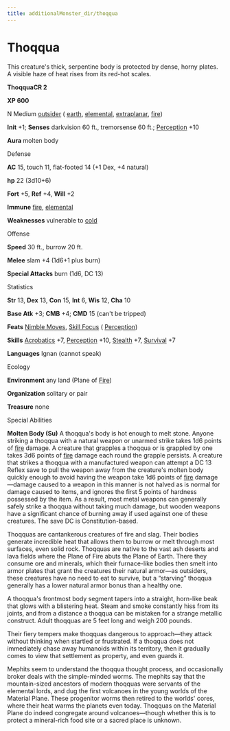 ```yaml
---
title: additionalMonster_dir/thoqqua
---
```

# Thoqqua

This creature's thick, serpentine body is protected by dense, horny plates. A visible haze of heat rises from its red-hot scales.

**ThoqquaCR 2**

**XP 600**

N Medium [outsider](monsters/creatureTypes#_outsider) ( [earth](monster_dir/creatureTypes#_earth-subtype), [elemental](monsters/creatureTypes#_elemental-subtype), [extraplanar](monster_dir/creatureTypes#_extraplanar-subtype), [fire](monsters/creatureTypes#_fire-subtype))

**Init** +1; **Senses** darkvision 60 ft., tremorsense 60 ft.; [Perception](additionalMonster_dir/../skill_dir/perception#_perception) +10

**Aura** molten body

Defense

**AC** 15, touch 11, flat-footed 14 (+1 Dex, +4 natural)

**hp** 22 (3d10+6)

**Fort** +5, **Ref** +4, **Will** +2

**Immune** [fire](monsters/creatureTypes#_fire-subtype), [elemental](monster_dir/creatureTypes#_elemental-subtype)

**Weaknesses** vulnerable to [cold](monsters/creatureTypes#_cold-subtype)

Offense

**Speed** 30 ft., burrow 20 ft.

**Melee** slam +4 (1d6+1 plus burn)

**Special Attacks** burn (1d6, DC 13)

Statistics

**Str** 13, **Dex** 13, **Con** 15, **Int** 6, **Wis** 12, **Cha** 10

**Base Atk** +3; **CMB** +4; **CMD** 15 (can't be tripped)

**Feats** [Nimble Moves](additionalMonster_dir/../feats#_nimble-moves), [Skill Focus](additionalMonster_dir/../feats#_skill-focus) ( [Perception](additionalMonster_dir/../skill_dir/perception#_perception))

**Skills** [Acrobatics](additionalMonsters/../skill_dir/acrobatics#_acrobatics) +7, [Perception](additionalMonsters/../skill_dir/perception#_perception) +10, [Stealth](additionalMonsters/../skill_dir/stealth#_stealth) +7, [Survival](additionalMonsters/../skill_dir/survival#_survival) +7

**Languages** Ignan (cannot speak)

Ecology

**Environment** any land (Plane of [Fire](monsters/creatureTypes#_fire-subtype))

**Organization** solitary or pair

**Treasure** none

Special Abilities

**Molten Body (Su)** A thoqqua's body is hot enough to melt stone. Anyone striking a thoqqua with a natural weapon or unarmed strike takes 1d6 points of [fire](monster_dir/creatureTypes#_fire-subtype) damage. A creature that grapples a thoqqua or is grappled by one takes 3d6 points of [fire](monsters/creatureTypes#_fire-subtype) damage each round the grapple persists. A creature that strikes a thoqqua with a manufactured weapon can attempt a DC 13 Reflex save to pull the weapon away from the creature's molten body quickly enough to avoid having the weapon take 1d6 points of [fire](monster_dir/creatureTypes#_fire-subtype) damage—damage caused to a weapon in this manner is not halved as is normal for damage caused to items, and ignores the first 5 points of hardness possessed by the item. As a result, most metal weapons can generally safely strike a thoqqua without taking much damage, but wooden weapons have a significant chance of burning away if used against one of these creatures. The save DC is Constitution-based.

Thoqquas are cantankerous creatures of fire and slag. Their bodies generate incredible heat that allows them to burrow or melt through most surfaces, even solid rock. Thoqquas are native to the vast ash deserts and lava fields where the Plane of Fire abuts the Plane of Earth. There they consume ore and minerals, which their furnace-like bodies then smelt into armor plates that grant the creatures their natural armor—as outsiders, these creatures have no need to eat to survive, but a “starving” thoqqua generally has a lower natural armor bonus than a healthy one.

A thoqqua's frontmost body segment tapers into a straight, horn-like beak that glows with a blistering heat. Steam and smoke constantly hiss from its joints, and from a distance a thoqqua can be mistaken for a strange metallic construct. Adult thoqquas are 5 feet long and weigh 200 pounds.

Their fiery tempers make thoqquas dangerous to approach—they attack without thinking when startled or frustrated. If a thoqqua does not immediately chase away humanoids within its territory, then it gradually comes to view that settlement as property, and even guards it.

Mephits seem to understand the thoqqua thought process, and occasionally broker deals with the simple-minded worms. The mephits say that the mountain-sized ancestors of modern thoqquas were servants of the elemental lords, and dug the first volcanoes in the young worlds of the Material Plane. These progenitor worms then retired to the worlds' cores, where their heat warms the planets even today. Thoqquas on the Material Plane do indeed congregate around volcanoes—though whether this is to protect a mineral-rich food site or a sacred place is unknown.

